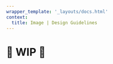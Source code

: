 ```yaml
---
wrapper_template: '_layouts/docs.html'
context:
  title: Image | Design Guidelines
---
```


# 🚧 WIP 🚧

